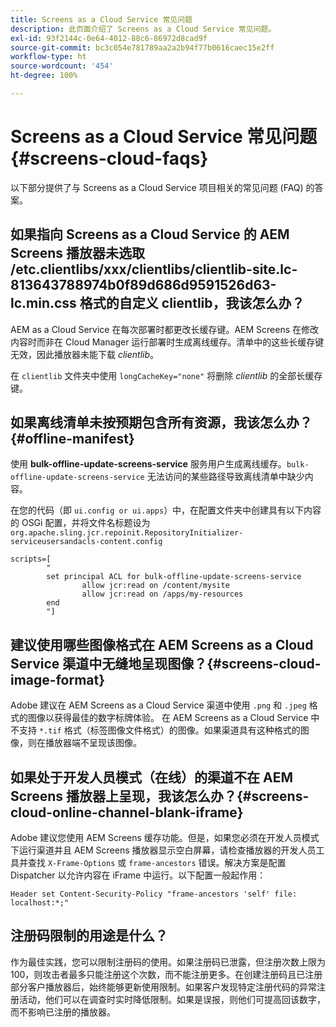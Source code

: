 ```yaml
---
title: Screens as a Cloud Service 常见问题
description: 此页面介绍了 Screens as a Cloud Service 常见问题。
exl-id: 93f2144c-0e64-4012-88c6-86972d8cad9f
source-git-commit: bc3c054e781789aa2a2b94f77b0616caec15e2ff
workflow-type: ht
source-wordcount: '454'
ht-degree: 100%

---
```


# Screens as a Cloud Service 常见问题 {#screens-cloud-faqs}

以下部分提供了与 Screens as a Cloud Service 项目相关的常见问题 (FAQ) 的答案。

## 如果指向 Screens as a Cloud Service 的 AEM Screens 播放器未选取 /etc.clientlibs/xxx/clientlibs/clientlib-site.lc-813643788974b0f89d686d9591526d63-lc.min.css 格式的自定义 clientlib，我该怎么办？

AEM as a Cloud Service 在每次部署时都更改长缓存键。AEM Screens 在修改内容时而非在 Cloud Manager 运行部署时生成离线缓存。清单中的这些长缓存键无效，因此播放器未能下载 *clientlib*。

在 `clientlib` 文件夹中使用 `longCacheKey="none"` 将删除 *clientlib* 的全部长缓存键。


## 如果离线清单未按预期包含所有资源，我该怎么办？ {#offline-manifest}

使用 **bulk-offline-update-screens-service** 服务用户生成离线缓存。`bulk-offline-update-screens-service` 无法访问的某些路径导致离线清单中缺少内容。

在您的代码（即 `ui.config or ui.apps`）中，在配置文件夹中创建具有以下内容的 OSGi 配置，并将文件名标题设为 `org.apache.sling.jcr.repoinit.RepositoryInitializer-serviceusersandacls-content.config`

```
scripts=[
        "
        set principal ACL for bulk-offline-update-screens-service
                allow jcr:read on /content/mysite
                allow jcr:read on /apps/my-resources
        end
        "] 
```

## 建议使用哪些图像格式在 AEM Screens as a Cloud Service 渠道中无缝地呈现图像？{#screens-cloud-image-format}

Adobe 建议在 AEM Screens as a Cloud Service 渠道中使用 `.png` 和 `.jpeg` 格式的图像以获得最佳的数字标牌体验。
在 AEM Screens as a Cloud Service 中不支持 `*.tif` 格式（标签图像文件格式）的图像。如果渠道具有这种格式的图像，则在播放器端不呈现该图像。

## 如果处于开发人员模式（在线）的渠道不在 AEM Screens 播放器上呈现，我该怎么办？{#screens-cloud-online-channel-blank-iframe}

Adobe 建议您使用 AEM Screens 缓存功能。但是，如果您必须在开发人员模式下运行渠道并且 AEM Screens 播放器显示空白屏幕，请检查播放器的开发人员工具并查找 `X-Frame-Options` 或 `frame-ancestors` 错误。解决方案是配置 Dispatcher 以允许内容在 iFrame 中运行。以下配置一般起作用：

```
Header set Content-Security-Policy "frame-ancestors 'self' file: localhost:*;"
```

## 注册码限制的用途是什么？

作为最佳实践，您可以限制注册码的使用。如果注册码已泄露，但注册次数上限为 100，则攻击者最多只能注册这个次数，而不能注册更多。在创建注册码且已注册部分客户播放器后，始终能够更新使用限制。如果客户发现特定注册代码的异常注册活动，他们可以在调查时实时降低限制。如果是误报，则他们可提高回该数字，而不影响已注册的播放器。
